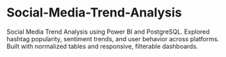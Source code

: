 # Social-Media-Trend-Analysis
Social Media Trend Analysis using Power BI and PostgreSQL. Explored hashtag popularity, sentiment trends, and user behavior across platforms. Built with normalized tables and responsive, filterable dashboards.
